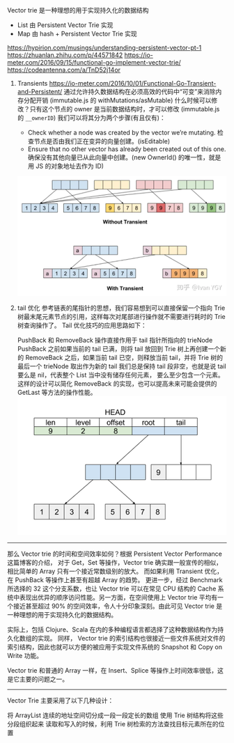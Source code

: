 Vector trie 是一种理想的用于实现持久化的数据结构

- List 由 Persistent Vector Trie 实现
- Map 由 hash + Persistent Vector Trie 实现

https://hypirion.com/musings/understanding-persistent-vector-pt-1
https://zhuanlan.zhihu.com/p/44571842
https://io-meter.com/2016/09/15/functional-go-implement-vector-trie/
https://codeantenna.com/a/TnD52j14or

1. Transients
   https://io-meter.com/2016/10/01/Functional-Go-Transient-and-Persistent/
   通过允许持久数据结构在必须高效的代码中“可变”来消除内存分配开销 (immutable.js 的 withMutations/asMutable)
   什么时候可以修改？只有这个节点的 owner 是当前数据结构时，才可以修改 (immutable.js 的 `__ownerID`)
   我们可以将其分为两个步骤(有且仅有)：

   - Check whether a node was created by the vector we’re mutating.
     检查节点是否由我们正在变异的向量创建。(isEditable)
   - Ensure that no other vector has already been created out of this one.
     确保没有其他向量已从此向量中创建。(new OwnerId() 的唯一性，就是用 JS 的对象地址去作为 ID)

   ![Alt text](image.png)

2. tail 优化
   参考链表的尾指针的思想，我们容易想到可以直接保留一个指向 Trie 树最末尾元素节点的引用，这样每次对尾部进行操作就不需要进行耗时的 Trie 树查询操作了。
   Tail 优化技巧的应用思路如下：

   PushBack 和 RemoveBack 操作直接作用于 tail 指针所指向的 trieNode
   PushBack 之前如果当前的 tail 已满，则将 tail 放回到 Trie 树上再创建一个新的
   RemoveBack 之后，如果当前 tail 已空，则释放当前 tail，并将 Trie 树的最后一个 trieNode 取出作为新的 tail
   我们总是保持 tail 段非空，也就是说 tail 要么是 nil，代表整个 List 当中没有储存任何元素， 要么至少包含一个元素。这样的设计可以简化 RemoveBack 的实现，也可以提高未来可能会提供的 GetLast 等方法的操作性能。
   ![Alt text](image-1.png)

---

那么 Vector trie 的时间和空间效率如何？根据 Persistent Vector Performance 这篇博客的介绍， 对于 Get，Set 等操作，Vector trie 确实跟一般宣传的相似，相比简单的 Array 只有一个接近常数级别的放大。 而如果利用 Transient 优化，在 PushBack 等操作上甚至有超越 Array 的趋势。
更进一步，经过 Benchmark 所选择的 32 这个分支系数，也让 Vector trie 可以在常见 CPU 结构的 Cache 系统中表现出优异的顺序访问性能。另一方面，在空间使用上 Vector trie 平均有一个接近甚至超过 90% 的空间效率，令人十分印象深刻。由此可见 Vector trie 是一种理想的用于实现持久化的数据结构。

实际上，包括 Clojure、Scala 在内的多种编程语言都选择了这种数据结构作为持久化数组的实现。
同样， Vector trie 的索引结构也很接近一些文件系统对文件的索引结构，因此也就可以方便的被应用于实现文件系统的 Snapshot 和 Copy on Write 功能。

Vector trie 和普通的 Array 一样，在 Insert、Splice 等操作上时间效率很低，这是它主要的问题之一。

---

Vector Trie 主要采用了以下几种设计：

将 ArrayList 连续的地址空间切分成一段一段定长的数组
使用 Trie 树结构将这些分段组织起来
读取和写入的时候，利用 Trie 树检索的方法查找目标元素所在的位置
